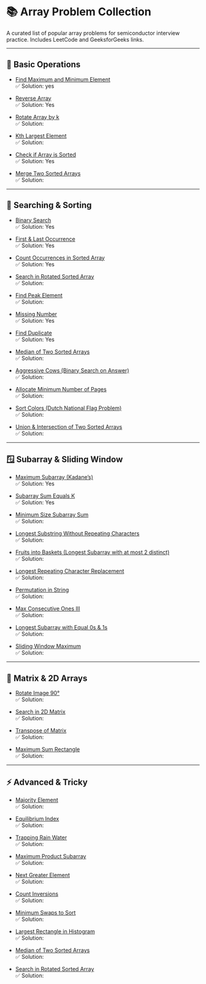 # 📚 Array Problem Collection  

A curated list of popular array problems for semiconductor interview practice. Includes LeetCode and GeeksforGeeks links.  

---

## 📍 Basic Operations  

- [Find Maximum and Minimum Element](https://www.geeksforgeeks.org/maximum-and-minimum-in-an-array/)  
  ✅ Solution:  yes

- [Reverse Array](https://leetcode.com/problems/reverse-string/)  
  ✅ Solution:  Yes

- [Rotate Array by k](https://leetcode.com/problems/rotate-array/)  
  ✅ Solution:  

- [Kth Largest Element](https://leetcode.com/problems/kth-largest-element-in-an-array/)  
  ✅ Solution:  

- [Check if Array is Sorted](https://www.geeksforgeeks.org/program-check-array-sorted-not-iterative-recursive/)  
  ✅ Solution:  Yes

- [Merge Two Sorted Arrays](https://leetcode.com/problems/merge-sorted-array/)  
  ✅ Solution:  

---


## 🔎 Searching & Sorting  

- [Binary Search](https://leetcode.com/problems/binary-search/)  
  ✅ Solution: Yes  

- [First & Last Occurrence](https://leetcode.com/problems/find-first-and-last-position-of-element-in-sorted-array/)  
  ✅ Solution: Yes  

- [Count Occurrences in Sorted Array](https://www.geeksforgeeks.org/count-number-of-occurrences-or-frequency-in-a-sorted-array/)  
  ✅ Solution: Yes  

- [Search in Rotated Sorted Array](https://leetcode.com/problems/search-in-rotated-sorted-array/)  
  ✅ Solution:  

- [Find Peak Element](https://leetcode.com/problems/find-peak-element/)  
  ✅ Solution:  

- [Missing Number](https://leetcode.com/problems/missing-number/)  
  ✅ Solution: Yes  

- [Find Duplicate](https://leetcode.com/problems/find-the-duplicate-number/)  
  ✅ Solution: Yes  

- [Median of Two Sorted Arrays](https://leetcode.com/problems/median-of-two-sorted-arrays/)  
  ✅ Solution:  

- [Aggressive Cows (Binary Search on Answer)](https://www.spoj.com/problems/AGGRCOW/)  
  ✅ Solution:  

- [Allocate Minimum Number of Pages](https://www.geeksforgeeks.org/allocate-minimum-number-pages/)  
  ✅ Solution:  

- [Sort Colors (Dutch National Flag Problem)](https://leetcode.com/problems/sort-colors/)  
  ✅ Solution:  

- [Union & Intersection of Two Sorted Arrays](https://www.geeksforgeeks.org/union-and-intersection-of-two-sorted-arrays-2/)  
  ✅ Solution:  

---

## 🪟 Subarray & Sliding Window  

- [Maximum Subarray (Kadane’s)](https://leetcode.com/problems/maximum-subarray/)  
  ✅ Solution: Yes  

- [Subarray Sum Equals K](https://leetcode.com/problems/subarray-sum-equals-k/)  
  ✅ Solution: Yes  

- [Minimum Size Subarray Sum](https://leetcode.com/problems/minimum-size-subarray-sum/)  
  ✅ Solution:  

- [Longest Substring Without Repeating Characters](https://leetcode.com/problems/longest-substring-without-repeating-characters/)  
  ✅ Solution:  

- [Fruits into Baskets (Longest Subarray with at most 2 distinct)](https://leetcode.com/problems/fruit-into-baskets/)  
  ✅ Solution:  

- [Longest Repeating Character Replacement](https://leetcode.com/problems/longest-repeating-character-replacement/)  
  ✅ Solution:  

- [Permutation in String](https://leetcode.com/problems/permutation-in-string/)  
  ✅ Solution:  

- [Max Consecutive Ones III](https://leetcode.com/problems/max-consecutive-ones-iii/)  
  ✅ Solution:  

- [Longest Subarray with Equal 0s & 1s](https://leetcode.com/problems/contiguous-array/)  
  ✅ Solution:  

- [Sliding Window Maximum](https://leetcode.com/problems/sliding-window-maximum/)  
  ✅ Solution:  

---

## 🧮 Matrix & 2D Arrays  

- [Rotate Image 90°](https://leetcode.com/problems/rotate-image/)  
  ✅ Solution:  

- [Search in 2D Matrix](https://leetcode.com/problems/search-a-2d-matrix-ii/)  
  ✅ Solution:  

- [Transpose of Matrix](https://www.geeksforgeeks.org/program-to-find-transpose-of-a-matrix/)  
  ✅ Solution:  

- [Maximum Sum Rectangle](https://www.geeksforgeeks.org/maximum-sum-rectangle-in-a-2d-matrix-dp-27/)  
  ✅ Solution:  

---

## ⚡ Advanced & Tricky  

- [Majority Element](https://leetcode.com/problems/majority-element/)  
  ✅ Solution:  

- [Equilibrium Index](https://www.geeksforgeeks.org/equilibrium-index-of-an-array/)  
  ✅ Solution:  

- [Trapping Rain Water](https://leetcode.com/problems/trapping-rain-water/)  
  ✅ Solution:  

- [Maximum Product Subarray](https://leetcode.com/problems/maximum-product-subarray/)  
  ✅ Solution:  

- [Next Greater Element](https://leetcode.com/problems/next-greater-element-i/)  
  ✅ Solution:  

- [Count Inversions](https://www.geeksforgeeks.org/counting-inversions/)  
  ✅ Solution:  

- [Minimum Swaps to Sort](https://www.geeksforgeeks.org/minimum-number-swaps-required-sort-array/)  
  ✅ Solution:  

- [Largest Rectangle in Histogram](https://leetcode.com/problems/largest-rectangle-in-histogram/)  
  ✅ Solution:  

- [Median of Two Sorted Arrays](https://leetcode.com/problems/median-of-two-sorted-arrays/)  
  ✅ Solution:  

- [Search in Rotated Sorted Array](https://leetcode.com/problems/search-in-rotated-sorted-array/)  
  ✅ Solution:  
